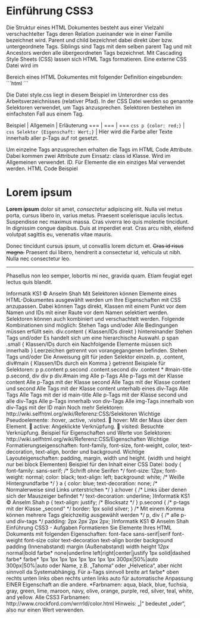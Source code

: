 Einführung CSS3
===
Die Struktur eines HTML Dokumentes besteht aus einer Vielzahl verschachtelter Tags deren Relation
zueinander wie in einer Familie bezeichnet wird. Parent und child bezeichnet dabei direkt über bzw.
untergeordnete Tags. Siblings sind Tags mit dem selben parent Tag und mit Ancestors werden alle
übergeordneten Tags bezeichnet.
Mit Cascading Style Sheets (CSS) lassen sich HTML Tags formatieren. Eine externe CSS Datei wird im
<head> Bereich eines HTML Dokumentes mit folgender Definition eingebunden:
```html
<head>
<link rel="stylesheet" type="text/css" href="css/style.css">
<!-- weitere Informationen -->
</head>
```

Die Datei style.css liegt in diesem Beispiel im Unterordner css des Arbeitsverzeichnisses (relativer Pfad).
In der CSS Datei werden so genannte Selektoren verwendet, um Tags anzusprechen. Selektoren bestehen im
einfachsten Fall aus einem Tag.

Beispiel | Allgemein | Erläuterung
=== | === | ===
```css p {color: red;}``` | ```css Selektor {Eigenschaft: Wert;}``` | Hier wird die Farbe aller Texte innerhalb aller p-Tags auf rot gesetzt.

Um einzelne Tags anzusprechen erhalten die Tags im HTML Code Attribute. Dabei kommen zwei Attribute
zum Einsatz:
class
id
Klasse. Wird im Allgemeinen verwendet.
ID. Für Elemente die ein einziges Mal verwendet werden.
HTML Code Beispiel
<div class=“section“>
<h1 id=“main-title“>Lorem ipsum</h1>
<p class=“content“><strong>Lorem ipsum</strong> dolor sit amet, <em>consectetur</em> adipiscing elit.
Nulla vel metus porta, cursus libero in, varius metus. Praesent scelerisque iaculis lectus. Suspendisse nec
maximus massa. Cras viverra leo quis molestie tincidunt. In dignissim congue dapibus. Duis at imperdiet
erat. Cras arcu nibh, eleifend volutpat sagittis eu, venenatis vitae mauris.</p>
<p class=“content second“>Donec tincidunt cursus ipsum, ut convallis lorem dictum et. <del>Cras id risus
magna.</del> Praesent dui libero, hendrerit a consectetur id, vehicula ut nibh. Nulla nec consectetur
leo.<hr><span class=“important“>Phasellus non leo semper, lobortis mi nec, gravida quam. Etiam feugiat
eget lectus quis blandit.</span></p>
</div>Informatik KS1 © Anselm Shah
Mit Selektoren können Elemente eines HTML-Dokumentes ausgewählt werden um Ihre Eigenschaften mit
CSS anzupassen. Dabei können Tags direkt, Klassen mit einem Punkt vor dem Namen und IDs mit einer
Raute vor dem Namen selektiert werden. Selektoren können auch kombiniert und verschachtelt werden.
Folgende Kombinationen sind möglich:
Stehen Tags und/oder
Alle Bedingungen müssen erfüllt sein.
div.content {
Klassen/IDs direkt
}
hintereinander
Stehen Tags und/oder
Es handelt sich um eine hierarchische Auswahl. p span .small {
Klassen/IDs durch ein
Nachfolgende Elemente müssen sich innerhalb }
Leerzeichen getrennt
von vorangegangenen befinden.
Stehen Tags und/oder
Die Anweisung gilt für jeden Selektor einzeln. p, .content, div#main {
Klassen/IDs durch ein Komma
}
getrennt
Beispiele für Selektoren:
p
p.content
p.second
.content.second
div .content
*
#main-title
p.second, div
div p
div.#main img
Alle p-Tags
Alle p-Tags mit der Klasse content
Alle p-Tags mit der Klasse second
Alle Tags mit der Klasse content und second
Alle Tags mit der Klasse content unterhalb eines div-Tags
Alle Tags
Alle Tags mit der id main-title
Alle p-Tags mit der Klasse second und alle div-Tags
Alle p-Tags innerhalb von div-Tags
Alle img-Tags innerhalb von div-Tags mit der ID main
Noch mehr Selektoren:
http://wiki.selfhtml.org/wiki/Referenz:CSS/Selektoren
Wichtige Pseudoelemente: :hover, :active, :visited.
 hover: Mit der Maus über dem Element.
 active: Angeklickte Verknüpfung.
 visited: Besuchte Verknüpfung.
Beispiel für Eigenschaften und Werte von Selektoren:
http://wiki.selfhtml.org/wiki/Referenz:CSS/Eigenschaften
Wichtige Formatierungseigenschaften:
font-family, font-size, font-weight, color, text-decoration, text-align, border und background.
Wichtige Layouteigenschaften:
padding, margin, width und height. (width und height nur bei block Elementen)
Beispiel für den Inhalt einer CSS Datei:
body {
font-family: sans-serif; /* Schrift ohne Serifen */
font-size: 12px;
font-weight: normal;
color: black;
text-align: left;
background: white; /* Weiße Hintergrundfarbe */
}
a {
color: blue;
text-decoration: none; /* Normalerweise sind Links unterstrichen */
}
a:hover { /* Links über denen sich der Mauszeiger befindet */
text-decoration: underline;
}Informatik KS1 © Anselm Shah
p {
text-align: justify; /* Blocksatz */
}
p.second { /* p-tags mit der Klasse „second“ */
border: 1px solid silver;
}
/* Mit einem Komma können mehrere Tags gleichzeitig ausgewählt werden */
p, div { /* alle p- und div-tags */
padding: 2px 2px 2px 2px;
}Informatik KS1 © Anselm Shah
Einführung CSS3 - Aufgaben
Formatieren Sie Elemente Ihres HTML Dokuments mit folgenden Eigenschaften:
font-face sans-serif|serif
font-weight
font-size
color
text-decoration
text-align
border
background
padding (Innenabstand)
margin (Außenabstand)
width
height 12px
normal|bold
farbe*
none|underline
left|right|center|justify
1px solid|dashed farbe*
farbe*
1px 1px 1px 1px
1px 1px 1px 1px
300px|50%|auto
300px|50%|auto
oder Name, z.B. „Tahoma“ oder
„Helvetica“, aber nicht sinnvoll da
Systemabhängig.
Für a-Tags sinnvoll
breite art farbe*
oben rechts unten links
oben rechts unten links
auto für automatische Anpassung
EINER Eigenschaft an die andere.
*Farbnamen: aqua, black, blue, fuchsia, gray, green, lime, maroon, navy, olive, orange, purple, red, silver,
teal, white, and yellow.
Alle CSS3 Farbnamen: http://www.crockford.com/wrrrld/color.html
Hinweis: „|“ bedeutet „oder“, also nur einen Wert verwenden.

